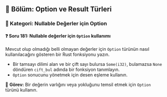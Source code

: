 ## 📘 Bölüm: Option ve Result Türleri  
### 🔹 Kategori: Nullable Değerler için Option  
#### ❓ Soru 181: Nullable değerler için `Option` kullanımı

Mevcut olup olmadığı belli olmayan değerler için `Option` türünün nasıl kullanılacağını gösteren bir Rust fonksiyonu yazın.

- Bir tamsayı dilimi alan ve bir çift sayı bulursa `Some(i32)`, bulamazsa `None` döndüren `cift_bul` adında bir fonksiyon tanımlayın.
- `Option` sonucunu yönetmek için desen eşleme kullanın.

🔧 **Görev:** Bir değerin varlığını veya yokluğunu temsil etmek için `Option` türünü kullanın.
